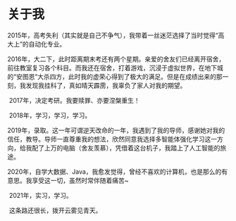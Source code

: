 

# 		关于我

​		2015年，高考失利（其实就是自己不争气），我带着一丝迷茫选择了当时觉得“高大上”的自动化专业。

​		2016年，大二下，此时距离期末考还有两个星期。亲爱的舍友们已经离开宿舍，前往教室复习各个科目。而我还在宿舍，打着游戏，沉浸于虚拟世界，在地下城的“安图恩”大杀四方，此时我的虚荣心得到了极大的满足。但是在成绩出来的那一刻，我发现我挂科了，真如晴天霹雳，我辜负了家人对我的期望。

​		2017年，决定考研。我要赎罪、亦要涅槃重生！

​		2018年，学习，学习，学习。

​		2019年，录取。这一年可谓逆天改命的一年，我遇到了我的导师，感谢她对我的信任，教导。导师一直尊重我的想法，欣然同意我选择多智能体强化学习这一方向，给我配了上万的电脑（舍友羡慕），凭借着这台机子，我踏上了人工智能的旅途。

​		2020年，自学大数据、Java，我愈发觉得，曾经不喜欢的计算机，也是那么的有意思。我享受这一切，虽然时常伴随着痛苦~

​		2021年，实习，学习。

​		这条路还很长，拨开云雾见青天。
